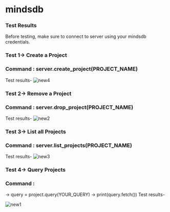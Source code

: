 # mindsdb

### Test Results
Before testing, make sure to connect to server using your mindsdb credentials.

### Test 1-> Create a Project
### Command : server.create_project(PROJECT_NAME)
Test results-
![new4](https://github.com/Yash7426/mindsdb/assets/119874901/fe32a99c-c9db-4ddb-9113-f10753be1906)


### Test 2-> Remove a Project
### Command : server.drop_project(PROJECT_NAME)
Test results-
![new2](https://github.com/Yash7426/mindsdb/assets/119874901/e15135a9-da19-47d3-8cdd-20f514e19e08)


### Test 3-> List all Projects
### Command : server.list_projects(PROJECT_NAME)
Test results-
![new3](https://github.com/Yash7426/mindsdb/assets/119874901/7a7dcf3b-79ef-4aad-8ddf-3b9c8d86ea34)


### Test 4-> Query Projects
### Command : 
  -> query = project.query(YOUR_QUERY)
  -> print(query.fetch())
Test results-

![new1](https://github.com/Yash7426/mindsdb/assets/119874901/00cf73d6-339d-491f-8951-6c29be7befdd)


